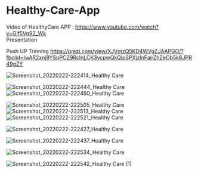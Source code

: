 # Healthy-Care-App
Video of HealthyCare APP :
https://www.youtube.com/watch?v=Gif5Vq92_Wk     
Presentation 

Push UP Trinning 
https://prezi.com/view/XJVmzQ5KD4WVgZJAAPGO/?fbclid=IwAR2xnj9YSpPCZ9RclnLCK3ycpwQkQlpSPXjzlnFairZhZeOb5k8JPR49gZY


![Screenshot_20220222-222414_Healthy Care](https://user-images.githubusercontent.com/34006266/155216536-f22d9251-b9dc-4418-ac37-a2496c862986.jpg)

![Screenshot_20220222-222444_Healthy Care](https://user-images.githubusercontent.com/34006266/155216559-3b081f0c-9ca8-47e9-b546-dbe019f3230e.jpg)
![Screenshot_20220222-222450_Healthy Care](https://user-images.githubusercontent.com/34006266/155216568-e805904b-580b-468c-81c5-527a31544c37.jpg)

![Screenshot_20220222-222505_Healthy Care](https://user-images.githubusercontent.com/34006266/155216600-923fba21-162f-4575-8606-521cb28ea3a6.jpg)
![Screenshot_20220222-222513_Healthy Care](https://user-images.githubusercontent.com/34006266/155216615-a6b0efb7-e6f9-4027-b904-8d8bea2d270c.jpg)
![Screenshot_20220222-222521_Healthy Care](https://user-images.githubusercontent.com/34006266/155216628-ae4f09e0-2b34-44fe-a39e-3b51a58f4eb3.jpg)

![Screenshot_20220222-222427_Healthy Care](https://user-images.githubusercontent.com/34006266/155216642-145c6fef-7b7c-4059-a16f-2e248f85edbf.jpg)

![Screenshot_20220222-222437_Healthy Care](https://user-images.githubusercontent.com/34006266/155216665-f26a8c0c-7775-4222-989d-9f93208b6022.jpg)

![Screenshot_20220222-222534_Healthy Care](https://user-images.githubusercontent.com/34006266/155216696-d11948fa-7bc3-4167-a5e7-f5896c20e43c.jpg)

![Screenshot_20220222-222542_Healthy Care (1)](https://user-images.githubusercontent.com/34006266/155216712-d4f8ee78-3025-417f-bba0-1b0aefe079a4.jpg)







